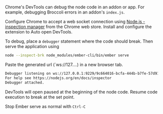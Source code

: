 Chrome's DevTools can debug the node code in an addon or app. For example, debugging Broccoli errors in an addon's `index.js`.

Configure Chrome to accept a web socket connection using [Node.js - inspection manager](https://chrome.google.com/webstore/detail/nodejs-v8-inspector-manag/gnhhdgbaldcilmgcpfddgdbkhjohddkj) from the Chrome web store.  Install and configure the extension to Auto open DevTools.

To debug, place a `debugger` statement where the code should break.  Then serve the application using

```bash
node --inspect-brk node_modules/ember-cli/bin/ember serve
```

Paste the generated url (`ws://127....) in a new browser tab.

```bash
Debugger listening on ws://127.0.0.1:9229/9c664016-bcfa-444b-b7fe-57d91a0d6e8f
For help see https://nodejs.org/en/docs/inspector
Debugger attached.
```

DevTools will open paused at the beginning of the node code. Resume code execution to break at the set point.

Stop Ember serve as normal with `Ctrl-C`
